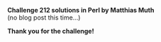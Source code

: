 **Challenge 212 solutions in Perl by Matthias Muth**
<br/>
(no blog post this time...)

**Thank you for the challenge!**

